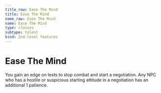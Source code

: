 ```yaml
---
title_raw: Ease The Mind
title: Ease The Mind
name_raw: Ease The Mind
name: Ease The Mind
type: classes
subtype: talent
kind: 2nd-level features
---
```


# Ease The Mind

You gain an edge on tests to stop combat and start a negotiation. Any NPC who has a hostile or suspicious starting attitude in a negotiation has an additional 1 patience.
